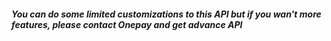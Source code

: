 ##### You can do some limited customizations to this API but if you wan't more features, please contact Onepay and get advance API
